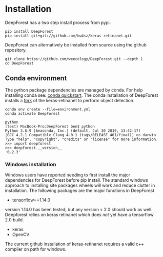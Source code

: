 # Installation


DeepForest has a two step install process from pypi.

```
pip install DeepForest
pip install git+git://github.com/bw4sz/keras-retinanet.git
```

DeepForest can alternatively be installed from source using the github repository.

```
git clone https://github.com/weecology/DeepForest.git --depth 1
cd DeepForest
```

## Conda environment

The python package dependencies are managed by conda. For help installing conda see: [conda quickstart](https://docs.conda.io/projects/conda/en/latest/user-guide/install/). The conda installation of DeepForest installs a [fork](https://github.com/bw4sz/keras-retinanet.git) of the keras-retinanet to perform object detection.

```
conda env create --file=environment.yml
conda activate DeepForest
```

```
python
(test) MacBook-Pro:DeepForest ben$ python
Python 3.6.9 |Anaconda, Inc.| (default, Jul 30 2019, 13:42:17)
[GCC 4.2.1 Compatible Clang 4.0.1 (tags/RELEASE_401/final)] on darwin
Type "help", "copyright", "credits" or "license" for more information.
>>> import deepforest
>>> deepforest.__version__
'0.2.3'
```

### Windows installation

Windows users have reported needing to first install the major dependencies for DeepForest before pip install. The standard windows approach to installing site packages wheels will work and reduce clutter in installation. The following packages are the major functions in DeepForest

* tensorflow==1.14.0

version 1.14.0 has been tested, but any version < 2.0 should work as well. Deepforest relies on keras retinanet which does *not* yet have a tensorflow 2.0 build.

* keras
* OpenCV

The current github installation of keras-retinanet requires a valid c++ compiler on path for windows. 
